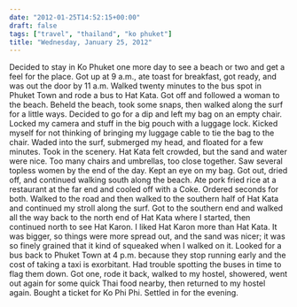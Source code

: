 ```yaml
---
date: "2012-01-25T14:52:15+00:00"
draft: false
tags: ["travel", "thailand", "ko phuket"]
title: "Wednesday, January 25, 2012"
---
```

Decided to stay in Ko Phuket one more day to see a beach or two and get a feel for the place. Got up at 9 a.m., ate toast for breakfast, got ready, and was out the door by 11 a.m. Walked twenty minutes to the bus spot in Phuket Town and rode a bus to Hat Kata. Got off and followed a woman to the beach. Beheld the beach, took some snaps, then walked along the surf for a little ways. Decided to go for a dip and left my bag on an empty chair. Locked my camera and stuff in the big pouch with a luggage lock. Kicked myself for not thinking of bringing my luggage cable to tie the bag to the chair. Waded into the surf, submerged my head, and floated for a few minutes. Took in the scenery. Hat Kata felt crowded, but the sand and water were nice. Too many chairs and umbrellas, too close together. Saw several topless women by the end of the day. Kept an eye on my bag. Got out, dried off, and continued walking south along the beach. Ate pork fried rice at a restaurant at the far end and cooled off with a Coke. Ordered seconds for both. Walked to the road and then walked to the southern half of Hat Kata and continued my stroll along the surf. Got to the southern end and walked all the way back to the north end of Hat Kata where I started, then continued north to see Hat Karon. I liked Hat Karon more than Hat Kata. It was bigger, so things were more spread out, and the sand was nicer; it was so finely grained that it kind of squeaked when I walked on it. Looked for a bus back to Phuket Town at 4 p.m. because they stop running early and the cost of taking a taxi is exorbitant. Had trouble spotting the buses in time to flag them down. Got one, rode it back, walked to my hostel, showered, went out again for some quick Thai food nearby, then returned to my hostel again. Bought a ticket for Ko Phi Phi. Settled in for the evening.
